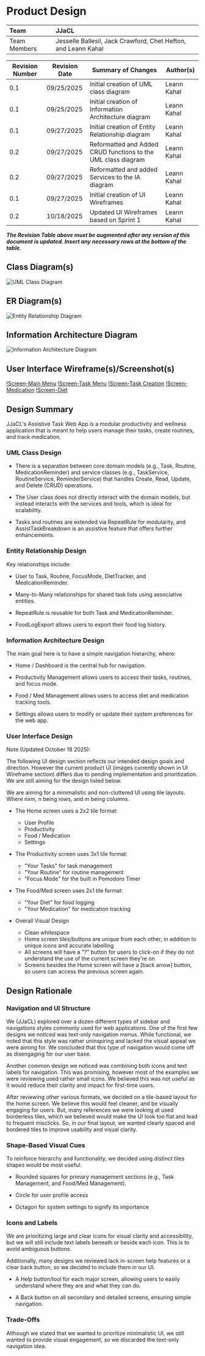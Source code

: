 # Product Design

| Team | **JJaCL** |
| :---- | :---- |
| Team Members | Jesselle Ballesil, Jack Crawford, Chet Hefton, and Leann Kahal |

| Revision Number | Revision Date | Summary of Changes | Author(s) |
| ----- | ----- | ----- | ----- |
| 0.1 | 09/25/2025 | Initial creation of UML class diagram | Leann Kahal |
| 0.1 | 09/25/2025 | Initial creation of Information Architecture diagram | Leann Kahal |
| 0.1 | 09/27/2025 | Initial creation of Entity Relationship diagram | Leann Kahal |
| 0.2 | 09/27/2025 | Reformatted and Added CRUD functions to the UML class diagram | Leann Kahal |
| 0.2 | 09/27/2025 | Reformatted and added Services to the IA diagram | Leann Kahal |
| 0.1 | 09/27/2025 | Initial creation of UI Wireframes | Leann Kahal |
| 0.2 | 10/18/2025 | Updated UI Wireframes based on Sprint 1 | Leann Kahal |

***The Revision Table above must be augmented after any version of this document is updated. Insert any necessary rows at the bottom of the table.***

## Class Diagram(s)

![UML Class Diagram](https://github.com/lnkl26/capstone/blob/main/Sprint%20Folders/Sprint%200%20Documentation/UML%20Class%20Diagram/uml_class_diagram.png)

## ER Diagram(s)

![Entity Relationship Diagram](https://github.com/lnkl26/capstone/blob/main/Sprint%20Folders/Sprint%200%20Documentation/Entity%20Relationsip%20Diagram/ER_diagram.png)

## Information Architecture Diagram

![Information Architecture Diagram](https://github.com/lnkl26/capstone/blob/main/Sprint%20Folders/Sprint%200%20Documentation/Information%20Architecture%20Diagram/IA_diagram.png)

## User Interface Wireframe(s)/Screenshot(s)

[!Screen-Main Menu]()
[!Screen-Task Menu]()
[!Screen-Task Creation]()
[!Screen-Medication]()
[!Screen-Diet]()

## Design Summary

JJaCL's Assistive Task Web App is a modular productivity and wellness application that is meant to help users manage their tasks, create routines, and track medication.

### UML Class Design

* There is a separation between core domain models (e.g., Task, Routine, MedicationReminder) and service classes (e.g., TaskService, RoutineService, ReminderService) that handles Create, Read, Update, and Delete (CRUD) operations.

* The User class does not directly interact with the domain models, but instead interacts with the services and tools, which is ideal for scalability.

* Tasks and routines are extended via RepeatRule for modularity, and AssistTaskBreakdown is an assistive feature that offers further enhancements.

### Entity Relationship Design

Key relationships include:

* User to Task, Routine, FocusMode, DietTracker, and MedicationReminder.

* Many-to-Many relationships for shared task lists using associative entities.

* RepeatRule is reusable for both Task and MedicationReminder.

* FoodLogExport allows users to export their food log history.

### Information Architecture Design

The main goal here is to have a simple navigation hierarchy, where:

* Home / Dashboard is the central hub for navigation.

* Productivity Management allows users to access their tasks, routines, and focus mode.

* Food / Med Management allows users to access diet and medication tracking tools.

* Settings allows users to modify or update their system preferences for the web app.

### User Interface Design

Note (Updated October 18 2025):

The following UI design section reflects our intended design goals and direction. However the current product UI (images currently shown in UI Wireframe section) differs due to pending implementation and prioritization. We are still aiming for the design listed below.

We are aiming for a minimalistic and non-cluttered UI using tile layouts. Where nxm, n being rows, and m being columns.

* The Home screen uses a 2x2 tile format:
  * User Profile
  * Productivity
  * Food / Medication
  * Settings

* The Productivity screen uses 3x1 tile format:
  * "Your Tasks" for task management
  * "Your Routine" for routine management
  * "Focus Mode" for the built in Pomodoro Timer

* The Food/Med screen uses 2x1 tile format:
  * "Your Diet" for food logging
  * "Your Medication" for medication tracking

* Overall Visual Design
  * Clean whitespace
  * Home screen tiles/buttons are unique from each other, in addition to unique icons and accurate labelling
  * All screens will have a "?" button for users to click-on if they do not understand the use of the current screen they're on
  * Screens besides the Home screen will have a \[back arrow] button, so users can access the previous screen again.

## Design Rationale

### Navigation and UI Structure

We (JJaCL) explored over a dozen different types of sidebar and navigations styles commonly used for web applications. One of the first few designs we noticed was text-only navigation menus. While functional, we noted that this style was rather uninspiring and lacked the visual appeal we were aiming for. We concluded that this type of navigation would come off as disengaging for our user base.

Another common design we noticed was combining both icons and text labels for navigation. This was promising, however most of the examples we were reviewing used rather small icons. We believed this was not useful as it would reduce their clarity and impact for first-time users.

After reviewing other various formats, we decided on a tile-based layout for the home screen. We believe this would feel cleaner, and be visually engaging for users. But, many references we were looking at used borderless tiles, which we believed would make the UI look too flat and lead to frequent misclicks. So, in our final layout, we wanted clearly spaced and bordered tiles to improve usability and visual clarity.

### Shape-Based Visual Cues

To reinforce hierarchy and functionality, we decided using distinct tiles shapes would be most useful.

* Rounded squares for primary management sections (e.g., Task Management, and Food/Med Management).

* Circle for user profile access

* Octagon for system settings to signify its importance

### Icons and Labels

We are prioritizing large and clear icons for visual clarity and accessibility, but we will still include text labels beneath or beside each icon. This is to avoid ambiguous buttons.

Additionally, many designs we reviewed lack in-screen help features or a clear back button, so we decided to include them in our UI.

* A Help button/tool for each major screen, allowing users to easily understand where they are and what they can do.

* A Back button on all secondary and detailed screens, ensuring simple navigation.

### Trade-Offs

Although we stated that we wanted to prioritize minimalistic UI, we still wanted to provide visual engagement, so we discarded the text-only navigation idea.

